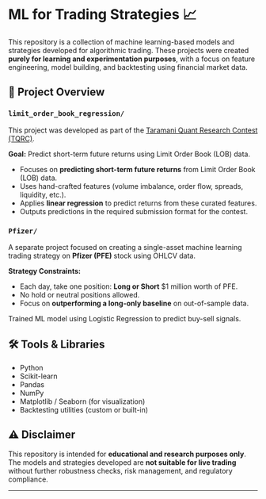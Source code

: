 # ML for Trading Strategies 📈

This repository is a collection of machine learning-based models and strategies developed for algorithmic trading. These projects were created **purely for learning and experimentation purposes**, with a focus on feature engineering, model building, and backtesting using financial market data.

## 🧠 Project Overview


### `limit_order_book_regression/`
This project was developed as part of the [Taramani Quant Research Contest (TQRC)](https://www.kaggle.com/competitions/taramani-quant-research-contest-tqrc/overview).

**Goal:** Predict short-term future returns using Limit Order Book (LOB) data.

- Focuses on **predicting short-term future returns** from Limit Order Book (LOB) data.
- Uses hand-crafted features (volume imbalance, order flow, spreads, liquidity, etc.).
- Applies **linear regression** to predict returns from these curated features.
- Outputs predictions in the required submission format for the contest.

### `Pfizer/`
A separate project focused on creating a single-asset machine learning trading strategy on **Pfizer (PFE)** stock using OHLCV data.

**Strategy Constraints:**
- Each day, take one position: **Long or Short** $1 million worth of PFE.
- No hold or neutral positions allowed.
- Focus on **outperforming a long-only baseline** on out-of-sample data.

Trained ML model using Logistic Regression to predict buy-sell signals.
## 🛠 Tools & Libraries
- Python
- Scikit-learn
- Pandas
- NumPy
- Matplotlib / Seaborn (for visualization)
- Backtesting utilities (custom or built-in)

## ⚠️ Disclaimer
This repository is intended for **educational and research purposes only**. The models and strategies developed are **not suitable for live trading** without further robustness checks, risk management, and regulatory compliance.

---




